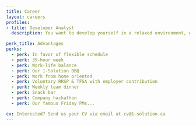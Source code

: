 ```yaml
---
title: Career
layout: careers
profiles:
- title: Developer Analyst
  description: You want to develop yourself in a relaxed environment, where yout career development is part of our startup's success. You have a DCS or higher with 2 years' experience, or the equivalent. We need you to participate in various projects (C#, Javascript, Java, Ruby). You're happy with a job well done. Thoroughness is important to you. Integrity and honesty are part of your values. You work well as a team player. You'll need to demonstrate a certain degree of autonomy. If this sounds like you, we'd love to talk to you!

perk_title: Advantages
perks:
  - perk: In favor of flexible schedule
  - perk: 35-hour week
  - perk: Work-life balance
  - perk: Our 1-Solution BBQ
  - perk: Work from home oriented
  - perk: Voluntary RRSP & TFSA with employer contribution
  - perk: Weekly team dinner
  - perk: Snack bar
  - perk: Company hackathon
  - perk: Our famous Friday PMs...

cv: Interested? Send us your CV via email at cv@1-solution.ca
---
```

